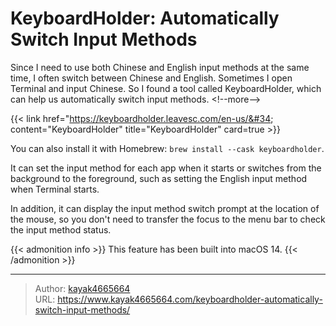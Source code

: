 # KeyboardHolder: Automatically Switch Input Methods

Since I need to use both Chinese and English input methods at the same time, I often switch between Chinese and English. Sometimes I open Terminal and input Chinese. So I found a tool called KeyboardHolder, which can help us automatically switch input methods.
&lt;!--more--&gt;

{{&lt; link href=&#34;https://keyboardholder.leavesc.com/en-us/&#34; content=&#34;KeyboardHolder&#34; title=&#34;KeyboardHolder&#34; card=true &gt;}}

You can also install it with Homebrew: `brew install --cask keyboardholder`.

It can set the input method for each app when it starts or switches from the background to the foreground, such as setting the English input method when Terminal starts.

In addition, it can display the input method switch prompt at the location of the mouse, so you don&#39;t need to transfer the focus to the menu bar to check the input method status.

{{&lt; admonition info &gt;}}
This feature has been built into macOS 14.
{{&lt; /admonition &gt;}}

---

> Author: [kayak4665664](https://github.com/kayak4665664)  
> URL: https://www.kayak4665664.com/keyboardholder-automatically-switch-input-methods/  

